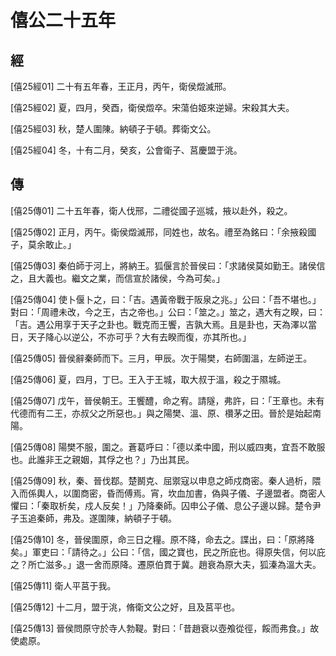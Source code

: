 # 僖公二十五年

## 經 <a name="05Xi25Jing"></a>

<a name="05Xi25Jing01">[僖25經01]</a> 二十有五年春，王正月，丙午，衛侯燬滅邢。

<a name="05Xi25Jing02">[僖25經02]</a> 夏，四月，癸酉，衛侯燬卒。宋蕩伯姬來逆婦。宋殺其大夫。

<a name="05Xi25Jing03">[僖25經03]</a> 秋，楚人圍陳。納頓子于頓。葬衛文公。

<a name="05Xi25Jing04">[僖25經04]</a> 冬，十有二月，癸亥，公會衛子、莒慶盟于洮。

## 傳 <a name="05Xi25Zhuan"></a>

<a name="05Xi25Zhuan01">[僖25傳01]</a> 二十五年春，衛人伐邢，二禮從國子巡城，掖以赴外，殺之。

<a name="05Xi25Zhuan02">[僖25傳02]</a> 正月，丙午。衛侯燬滅邢，同姓也，故名。禮至為銘曰：「余掖殺國子，莫余敢止。」

<a name="05Xi25Zhuan03">[僖25傳03]</a> 秦伯師于河上，將納王。狐偃言於晉侯曰：「求諸侯莫如勤王。諸侯信之，且大義也。繼文之業，而信宣於諸侯，今為可矣。」

<a name="05Xi25Zhuan04">[僖25傳04]</a> 使卜偃卜之，曰：「吉。遇黃帝戰于阪泉之兆。」公曰：「吾不堪也。」對曰：「周禮未改，今之王，古之帝也。」公曰：「筮之。」筮之，遇大有之睽，曰：「吉。遇公用享于天子之卦也。戰克而王饗，吉孰大焉。且是卦也，天為澤以當日，天子降心以逆公，不亦可乎？大有去睽而復，亦其所也。」

<a name="05Xi25Zhuan05">[僖25傳05]</a> 晉侯辭秦師而下。三月，甲辰。次于陽樊，右師圍溫，左師逆王。

<a name="05Xi25Zhuan06">[僖25傳06]</a> 夏，四月，丁巳。王入于王城，取大叔于溫，殺之于隰城。

<a name="05Xi25Zhuan07">[僖25傳07]</a> 戊午，晉侯朝王。王饗醴，命之宥。請隧，弗許，曰：「王章也。未有代德而有二王，亦叔父之所惡也。」與之陽樊、溫、原、欑茅之田。晉於是始起南陽。

<a name="05Xi25Zhuan08">[僖25傳08]</a> 陽樊不服，圍之。蒼葛呼曰：「德以柔中國，刑以威四夷，宜吾不敢服也。此誰非王之親姻，其俘之也？」乃出其民。

<a name="05Xi25Zhuan09">[僖25傳09]</a> 秋，秦、晉伐鄀。楚鬭克、屈禦寇以申息之師戍商密。秦人過析，隈入而係輿人，以圍商密，昏而傅焉。宵，坎血加書，偽與子儀、子邊盟者。商密人懼曰：「秦取析矣，戍人反矣！」乃降秦師。囚申公子儀、息公子邊以歸。楚令尹子玉追秦師，弗及。遂圍陳，納頓子于頓。

<a name="05Xi25Zhuan10">[僖25傳10]</a> 冬，晉侯圍原，命三日之糧。原不降，命去之。諜出，曰：「原將降矣。」軍吏曰：「請待之。」公曰：「信，國之寶也，民之所庇也。得原失信，何以庇之？所亡滋多。」退一舍而原降。遷原伯貫于冀。趙衰為原大夫，狐溱為溫大夫。

<a name="05Xi25Zhuan11">[僖25傳11]</a> 衛人平莒于我。

<a name="05Xi25Zhuan12">[僖25傳12]</a> 十二月，盟于洮，脩衛文公之好，且及莒平也。

<a name="05Xi25Zhuan13">[僖25傳13]</a> 晉侯問原守於寺人勃鞮。對曰：「昔趙衰以壺飧從徑，餒而弗食。」故使處原。

